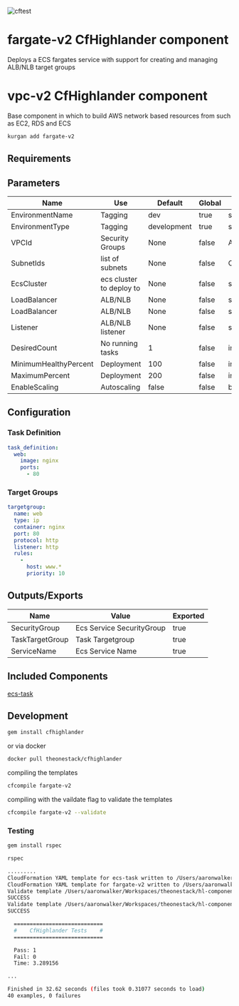 ![cftest](https://github.com/theonestack/hl-component-fargate-v2/actions/workflows/rspec.yaml/badge.svg)

# fargate-v2 CfHighlander component

Deploys a ECS fargates service with support for creating and managing ALB/NLB target groups

# vpc-v2 CfHighlander component

Base component in which to build AWS network based resources from such as EC2, RDS and ECS

```bash
kurgan add fargate-v2
```

## Requirements

## Parameters

| Name | Use | Default | Global | Type | Allowed Values |
| ---- | --- | ------- | ------ | ---- | -------------- |
| EnvironmentName | Tagging | dev | true | string
| EnvironmentType | Tagging | development | true | string | ['development','production']
| VPCId | Security Groups | None | false | AWS::EC2::VPC::Id
| SubnetIds | list of subnets | None | false | CommaDelimitedList
| EcsCluster | ecs cluster to deploy to | None | false | string
| LoadBalancer | ALB/NLB | None | false | string (arn)
| LoadBalancer | ALB/NLB | None | false | string (arn)
| Listener | ALB/NLB listener | None | false | string (arn
| DesiredCount | No running tasks | 1 | false | int
| MinimumHealthyPercent | Deployment | 100 | false | int
| MaximumPercent | Deployment | 200 | false | int
| EnableScaling | Autoscaling | false | false | boolean




## Configuration

### Task Definition

```yaml
task_definition:
  web:
    image: nginx
    ports:
      - 80
```

### Target Groups

```yaml
targetgroup:
  name: web
  type: ip
  container: nginx
  port: 80
  protocol: http
  listener: http
  rules:
    -
      host: www.*
      priority: 10
```

## Outputs/Exports

| Name | Value | Exported |
| ---- | ----- | -------- |
| SecurityGroup | Ecs Service SecurityGroup | true
| TaskTargetGroup | Task Targetgroup | true
| ServiceName | Ecs Service Name | true

## Included Components

[ecs-task](https://github.com/theonestack/hl-component-ecs-task)

## Development

```bash
gem install cfhighlander
```

or via docker

```bash
docker pull theonestack/cfhighlander
```

compiling the templates

```bash
cfcompile fargate-v2
```

compiling with the vaildate flag to validate the templates

```bash
cfcompile fargate-v2 --validate
```

### Testing

```bash
gem install rspec
```

```bash
rspec

.........
CloudFormation YAML template for ecs-task written to /Users/aaronwalker/Workspaces/theonestack/hl-component-fargate-v2/out/yaml/fargatev2Task.compiled.yaml
CloudFormation YAML template for fargate-v2 written to /Users/aaronwalker/Workspaces/theonestack/hl-component-fargate-v2/out/tests/targetgroup_param/fargate-v2.compiled.yaml
Validate template /Users/aaronwalker/Workspaces/theonestack/hl-component-fargate-v2/out/tests/targetgroup_param/fargate-v2.compiled.yaml locally
SUCCESS
Validate template /Users/aaronwalker/Workspaces/theonestack/hl-component-fargate-v2/out/yaml/fargatev2Task.compiled.yaml locally
SUCCESS

  ============================
  #    CfHighlander Tests    #
  ============================

  Pass: 1
  Fail: 0
  Time: 3.289156

...

Finished in 32.62 seconds (files took 0.31077 seconds to load)
40 examples, 0 failures
```



